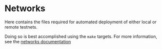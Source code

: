 # Networks

Here contains the files required for automated deployment of either local or remote testnets.

Doing so is best accomplished using the `make` targets. For more information, see the
[networks documentation](../docs/pibridge-tutorials/deploy-testnet.md)
